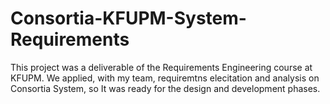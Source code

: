 # Consortia-KFUPM-System-Requirements

This project was a deliverable of the Requirements Engineering course at KFUPM. 
We applied, with my team, requiremtns elecitation and analysis on Consortia System, so It was ready for the design and development phases. 
